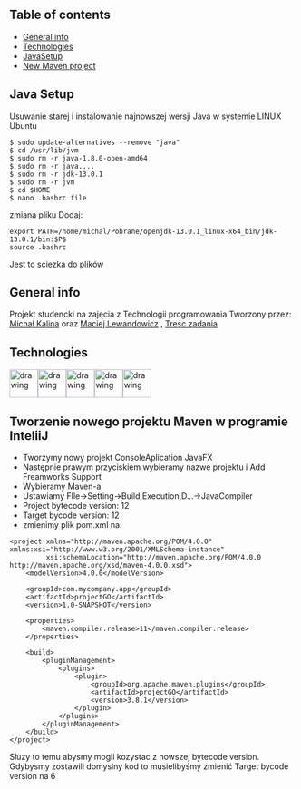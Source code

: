 ## Table of contents
* [General info](#general-info)
* [Technologies](#technologies)
* [JavaSetup](#java-Setup)
* [New Maven project](#tworzenie-nowego-projektu-Maven-w-programie-InteliiJ)
	
	
## Java Setup
 Usuwanie starej i instalowanie najnowszej wersji Java w systemie LINUX Ubuntu

```
$ sudo update-alternatives --remove "java"
$ cd /usr/lib/jvm
$ sudo rm -r java-1.8.0-open-amd64
$ sudo rm -r java....
$ sudo rm -r jdk-13.0.1
$ sudo rm -r jvm
$ cd $HOME
$ nano .bashrc file
```
zmiana pliku
Dodaj: 
```
export PATH=/home/michal/Pobrane/openjdk-13.0.1_linux-x64_bin/jdk-13.0.1/bin:$P$
source .bashrc
```
Jest to sciezka do plików

## General info
Projekt studencki na zajęcia z Technologii programowania
Tworzony przez:
[Michał Kalina](https://github.com/KalinaMichal) oraz 
[Maciej Lewandowicz](https://github.com/sasuke5055) , 
[Tresc zadania](https://cs.pwr.edu.pl/macyna/TPLab04.pdf)

## Technologies
<img src="https://hsto.org/webt/rg/a1/3b/rga13bp-mbl4ljkpbd-fuu6pzfw.png" alt="drawing" height=50px/><img src="https://vignette.wikia.nocookie.net/jfx/images/5/5a/JavaFXIsland600x300.png/revision/latest?cb=20070917150551" alt="drawing" height=50px/><img 
src="https://i0.wp.com/gluonhq.com/wp-content/uploads/2015/02/SceneBuilderLogo.png?fit=781%2C781&ssl=1" alt="drawing" height=50px/><img 
src="https://www.techcentral.ie/wp-content/uploads/2019/07/Java_jdk_logo_web-372x210.jpg" alt="drawing" height=50px/><img 
src="https://upload.wikimedia.org/wikipedia/commons/thumb/d/d5/IntelliJ_IDEA_Logo.svg/1024px-IntelliJ_IDEA_Logo.svg.png" alt="drawing" height=50px/> 


## Tworzenie nowego projektu Maven w programie InteliiJ

* Tworzymy nowy projekt ConsoleAplication JavaFX
* Następnie prawym przyciskiem wybieramy nazwe projektu i Add Freamworks Support
* Wybieramy Maven-a
* Ustawiamy FIle->Setting->Build,Execution,D...->JavaCompiler
* Project bytecode version: 12
* Target bycode version: 12
* zmienimy plik pom.xml na:
```
<project xmlns="http://maven.apache.org/POM/4.0.0" xmlns:xsi="http://www.w3.org/2001/XMLSchema-instance"
         xsi:schemaLocation="http://maven.apache.org/POM/4.0.0 http://maven.apache.org/xsd/maven-4.0.0.xsd">
    <modelVersion>4.0.0</modelVersion>

    <groupId>com.mycompany.app</groupId>
    <artifactId>projectGO</artifactId>
    <version>1.0-SNAPSHOT</version>

    <properties>
        <maven.compiler.release>11</maven.compiler.release>
    </properties>

    <build>
        <pluginManagement>
            <plugins>
                <plugin>
                    <groupId>org.apache.maven.plugins</groupId>
                    <artifactId>projectGO</artifactId>
                    <version>3.8.1</version>
                </plugin>
            </plugins>
        </pluginManagement>
    </build>
</project>
```

Słuzy to temu abysmy mogli kozystac z nowszej bytecode version. Gdybysmy zostawili domyslny kod to musielibyśmy zmienić Target bycode version na 6 

